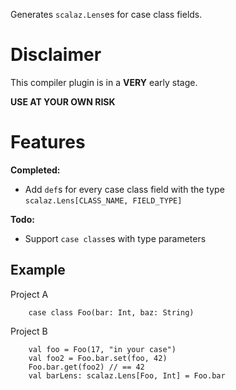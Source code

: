 Generates `scalaz.Lens`es for case class fields.

Disclaimer
==========
This compiler plugin is in a **VERY** early stage.

**USE AT YOUR OWN RISK**

Features
========
**Completed:**

 + Add `def`s for every case class field with the type `scalaz.Lens[CLASS_NAME, FIELD_TYPE]`


**Todo:**

 + Support `case class`es with type parameters


Example
-------

Project A

        case class Foo(bar: Int, baz: String)

Project B

        val foo = Foo(17, "in your case")
        val foo2 = Foo.bar.set(foo, 42)
        Foo.bar.get(foo2) // == 42
        val barLens: scalaz.Lens[Foo, Int] = Foo.bar
